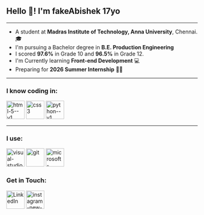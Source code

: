 ## Hello 👋! I'm fakeAbishek 17yo

---

- A student at **Madras Institute of Technology, Anna University**, Chennai. 🎓
- I'm pursuing a Bachelor degree in **B.E. Production Engineering**
- I scored **97.6%** in Grade 10 and **96.5%** in Grade 12.
- I'm Currently learning **Front-end Development** 💻
- Preparing for **2026 Summer Internship** 👨‍💻

---

### I know coding in:
<img width="48" height="48" src="https://img.icons8.com/color/48/html-5--v1.png" alt="html-5--v1"/> <img width="48" height="48" src="https://img.icons8.com/stickers/100/css3.png" alt="css3"/> <img width="48" height="48" src="https://img.icons8.com/color/48/python--v1.png" alt="python--v1"/> 

---

### I use:
<img width="48" height="48" src="https://img.icons8.com/color/48/visual-studio-code-2019.png" alt="visual-studio-code-2019"/> <img width="48" height="48" src="https://img.icons8.com/color/48/git.png" alt="git"/> <img width="48" height="48" src="https://img.icons8.com/color/48/microsoft-word-2019--v2.png" alt="microsoft-word-2019--v2"/>

### Get in Touch:
[<img width="48" height="48" src="https://img.icons8.com/color/48/linkedin.png" alt="LinkedIn">](https://www.linkedin.com/in/abishek1203) [<img width="48" height="48" src="https://img.icons8.com/color/48/instagram-new--v1.png" alt="instagram-new--v1"/>](https://www.instagram.com/abishek._.03?igsh=MTN6bDJ6eHZkdG82Nw==) 
